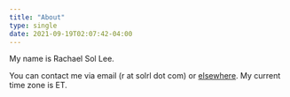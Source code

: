 ```yaml
---
title: "About"
type: single
date: 2021-09-19T02:07:42-04:00
---
```


My name is Rachael Sol Lee.

You can contact me via email (r at solrl dot com) or [elsewhere](https://www.linkedin.com/in/rachaelslee/). My current time zone is ET.

